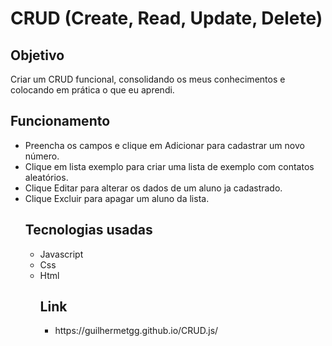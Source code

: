 <body>
<h1>CRUD (Create, Read, Update, Delete)</h1>
<h2>Objetivo</h1>
Criar um CRUD funcional, consolidando os meus conhecimentos e colocando em prática o que eu aprendi.
  
 <h2>Funcionamento</h2>
 <ul>
  <li>Preencha os campos e clique em Adicionar para cadastrar um novo número.</li>
   <li>Clique em lista exemplo para criar uma lista de exemplo com contatos aleatórios.</li>
   <li>Clique Editar para alterar os dados de um aluno ja cadastrado.</li>
   <li>Clique Excluir para apagar um aluno da lista.</li>
   <h2>Tecnologias usadas</h2>
 <ul>
  <li>Javascript</li>
  <li>Css</li>
  <li>Html</li>
  
   <h2>Link</h2>
 <ul>
   <li>https://guilhermetgg.github.io/CRUD.js/</li>
